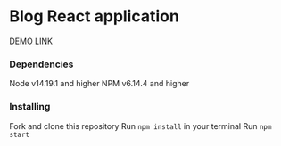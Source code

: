 # Blog React application

[DEMO LINK](https://RomekIvantsiv.github.io/Inquire_TestTask/)

### Dependencies
Node v14.19.1 and higher
NPM v6.14.4 and higher

### Installing
Fork and clone this repository
Run `npm install` in your terminal
Run `npm start`
